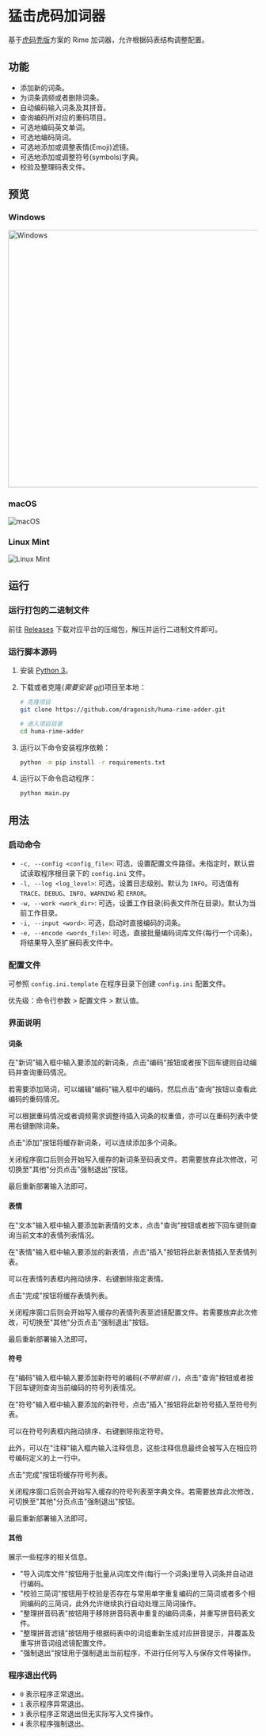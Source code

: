 # 猛击虎码加词器

基于[虎码秃版](http://huma.ysepan.com/)方案的 Rime 加词器，允许根据码表结构调整配置。

## 功能

- 添加新的词条。
- 为词条调频或者删除词条。
- 自动编码输入词条及其拼音。
- 查询编码所对应的重码项目。
- 可选地编码英文单词。
- 可选地编码简词。
- 可选地添加或调整表情(Emoji)滤镜。
- 可选地添加或调整符号(symbols)字典。
- 校验及整理码表文件。

## 预览

### Windows

<!-- markdownlint-disable MD033 -->
<img src="./images/windows.jpg" alt="Windows" width="520" />

### macOS

![macOS](./images/macos.jpg)

### Linux Mint

![Linux Mint](./images/linux.png)

## 运行

### 运行打包的二进制文件

前往 [Releases](https://github.com/dragonish/huma-rime-adder/releases) 下载对应平台的压缩包，解压并运行二进制文件即可。

### 运行脚本源码

1. 安装 [Python 3](https://www.python.org/downloads/)。

2. 下载或者克隆(*需要安装 [git](https://git-scm.com/downloads)*)项目至本地：

    ```bash
    # 克隆项目
    git clone https://github.com/dragonish/huma-rime-adder.git

    # 进入项目目录
    cd huma-rime-adder
    ```

3. 运行以下命令安装程序依赖：

    ```bash
    python -m pip install -r requirements.txt
    ```

4. 运行以下命令启动程序：

    ```bash
    python main.py
    ```

## 用法

### 启动命令

- `-c, --config <config_file>`: 可选，设置配置文件路径。未指定时，默认尝试读取程序根目录下的 `config.ini` 文件。
- `-l, --log <log_level>`: 可选，设置日志级别。默认为 `INFO`。可选值有 `TRACE`、`DEBUG`、`INFO`、`WARNING` 和 `ERROR`。
- `-w, --work <work_dir>`: 可选，设置工作目录(码表文件所在目录)。默认为当前工作目录。
- `-i, --input <word>`: 可选，启动时直接编码的词条。
- `-e, --encode <words_file>`: 可选，直接批量编码词库文件(每行一个词条)，将结果导入至扩展码表文件中。

### 配置文件

可参照 `config.ini.template` 在程序目录下创建 `config.ini` 配置文件。

优先级：命令行参数 > 配置文件 > 默认值。

### 界面说明

#### 词条

在"新词"输入框中输入要添加的新词条，点击"编码"按钮或者按下回车键则自动编码并查询重码情况。

若需要添加简词，可以编辑"编码"输入框中的编码，然后点击"查询"按钮以查看此编码的重码情况。

可以根据重码情况或者调频需求调整待插入词条的权重值，亦可以在重码列表中使用右键删除词条。

点击"添加"按钮将缓存新词条，可以连续添加多个词条。

关闭程序窗口后则会开始写入缓存的新词条至码表文件。若需要放弃此次修改，可切换至"其他"分页点击"强制退出"按钮。

最后重新部署输入法即可。

#### 表情

在"文本"输入框中输入要添加新表情的文本，点击"查询"按钮或者按下回车键则查询当前文本的表情列表情况。

在"表情"输入框中输入要添加的新表情，点击"插入"按钮将此新表情插入至表情列表。

可以在表情列表框内拖动排序、右键删除指定表情。

点击"完成"按钮将缓存表情列表。

关闭程序窗口后则会开始写入缓存的表情列表至滤镜配置文件。若需要放弃此次修改，可切换至"其他"分页点击"强制退出"按钮。

最后重新部署输入法即可。

#### 符号

在"编码"输入框中输入要添加新符号的编码(*不带前缀 `/`*)，点击"查询"按钮或者按下回车键则查询当前编码的符号列表情况。

在"符号"输入框中输入要添加的新符号，点击"插入"按钮将此新符号插入至符号列表。

可以在符号列表框内拖动排序、右键删除指定符号。

此外，可以在"注释"输入框内输入注释信息，这些注释信息最终会被写入在相应符号编码定义的上一行中。

点击"完成"按钮将缓存符号列表。

关闭程序窗口后则会开始写入缓存的符号列表至字典文件。若需要放弃此次修改，可切换至"其他"分页点击"强制退出"按钮。

最后重新部署输入法即可。

#### 其他

展示一些程序的相关信息。

- "导入词库文件"按钮用于批量从词库文件(每行一个词条)里导入词条并自动进行编码。
- "校验三简词"按钮用于校验是否存在与常用单字重复编码的三简词或者多个相同编码的三简词，此外允许继续执行自动处理三简词操作。
- "整理拼音码表"按钮用于移除拼音码表中重复的编码词条，并重写拼音码表文件。
- "整理拼音滤镜"按钮用于根据码表中的词组重新生成对应拼音提示，并覆盖及重写拼音词组滤镜配置文件。
- "强制退出"按钮用于强制退出当前程序，不进行任何写入与保存文件等操作。

### 程序退出代码

- `0` 表示程序正常退出。
- `1` 表示程序异常退出。
- `3` 表示程序正常退出但无实际写入文件操作。
- `4` 表示程序强制退出。
